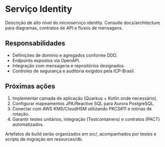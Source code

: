 # Serviço Identity

Descrição de alto nível do microserviço identity. Consulte docs/architecture para diagramas, contratos de API e fluxos de mensagens.

## Responsabilidades

- Definições de domínio e agregados conforme DDD.
- Endpoints expostos via OpenAPI.
- Integração com mensageria e repositórios designados.
- Controles de segurança e auditoria exigidos pela ICP-Brasil.

## Próximas ações

1. Implementar camada de aplicação (Quarkus + Kotlin onde necessário).
2. Configurar mapeamentos JPA/Reactive SQL para Aurora PostgreSQL.
3. Conectar com AWS KMS/CloudHSM utilizando PKCS#11 e rotinas de rotação.
4. Garantir testes unitários, integração (Testcontainers) e contratos (PACT) automatizados.

Artefatos de build serão organizados em src/, acompanhados por testes e scripts de migração em resources/db.
